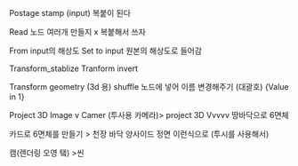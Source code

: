 Postage stamp (input)
복붙이 된다 

Read 노드 여러개 만들지 x 복붙해서 쓰자

From input의 해상도
Set to input 원본의 해상도로 들어감

Transform_stablize
Tranform invert

Transform geometry (3d 용)
shuffle 노드에 넣어 이름 변경해주기 (대괄호)
{Value in 1}


Project 3D
                                           Image
                                              v
Camer (투사용 카메라)> project 3D
                                        Vvvvv
          땅바닥으로 6면체 

카드로 6면체를 만들기 > 천장 바닥 양사이드 정면 이런식으로 (투시를 사용해서)


캠(렌더링 오영 탴) >씬
